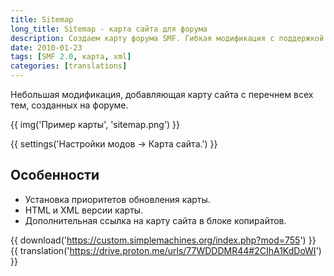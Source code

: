 ```yaml
---
title: Sitemap
long_title: Sitemap - карта сайта для форума
description: Создаем карту форума SMF. Гибкая модификация с поддержкой сторонних расширений.
date: 2010-01-23
tags: [SMF 2.0, карта, xml]
categories: [translations]
---
```


Небольшая модификация, добавляющая карту сайта с перечнем всех тем, созданных на форуме.

<!-- more -->

{{ img('Пример карты', 'sitemap.png') }}

{{ settings('Настройки модов → Карта сайта.') }}

## Особенности

- Установка приоритетов обновления карты.
- HTML и XML версии карты.
- Дополнительная ссылка на карту сайта в блоке копирайтов.

{{ download('https://custom.simplemachines.org/index.php?mod=755') }}
{{ translation('https://drive.proton.me/urls/77WDDDMR44#2CIhA1KdDoWI') }}
